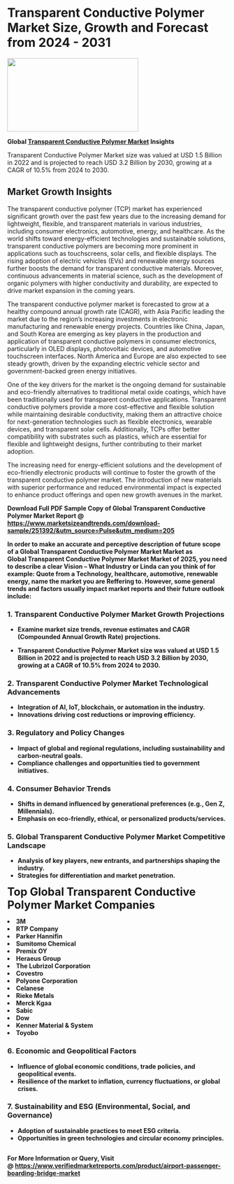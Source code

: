 <H1>Transparent Conductive Polymer Market Size, Growth and Forecast from 2024 - 2031</H1><img class="aligncenter size-medium wp-image-584254" src="https://thirdeyenews.in/wp-content/uploads/2024/09/Global-Market-Research-300x168.jpeg" alt="" width="300" height="168" /><p><strong>Global&nbsp;<a href="https://www.marketsizeandtrends.com/download-sample/251392/&amp;utm_source=Pulse&amp;utm_medium=205">Transparent Conductive Polymer Market</a> Insights</strong></p><p>Transparent Conductive Polymer Market size was valued at USD 1.5 Billion in 2022 and is projected to reach USD 3.2 Billion by 2030, growing at a CAGR of 10.5% from 2024 to 2030.</p><p><h2>Market Growth Insights</h2> <p>The transparent conductive polymer (TCP) market has experienced significant growth over the past few years due to the increasing demand for lightweight, flexible, and transparent materials in various industries, including consumer electronics, automotive, energy, and healthcare. As the world shifts toward energy-efficient technologies and sustainable solutions, transparent conductive polymers are becoming more prominent in applications such as touchscreens, solar cells, and flexible displays. The rising adoption of electric vehicles (EVs) and renewable energy sources further boosts the demand for transparent conductive materials. Moreover, continuous advancements in material science, such as the development of organic polymers with higher conductivity and durability, are expected to drive market expansion in the coming years.</p> <p><strong></strong></p> <p>The transparent conductive polymer market is forecasted to grow at a healthy compound annual growth rate (CAGR), with Asia Pacific leading the market due to the region’s increasing investments in electronic manufacturing and renewable energy projects. Countries like China, Japan, and South Korea are emerging as key players in the production and application of transparent conductive polymers in consumer electronics, particularly in OLED displays, photovoltaic devices, and automotive touchscreen interfaces. North America and Europe are also expected to see steady growth, driven by the expanding electric vehicle sector and government-backed green energy initiatives.</p> <p>One of the key drivers for the market is the ongoing demand for sustainable and eco-friendly alternatives to traditional metal oxide coatings, which have been traditionally used for transparent conductive applications. Transparent conductive polymers provide a more cost-effective and flexible solution while maintaining desirable conductivity, making them an attractive choice for next-generation technologies such as flexible electronics, wearable devices, and transparent solar cells. Additionally, TCPs offer better compatibility with substrates such as plastics, which are essential for flexible and lightweight designs, further contributing to their market adoption.</p> <p>The increasing need for energy-efficient solutions and the development of eco-friendly electronic products will continue to foster the growth of the transparent conductive polymer market. The introduction of new materials with superior performance and reduced environmental impact is expected to enhance product offerings and open new growth avenues in the market.</p> <p><strong></p><p><span class=""><strong>Download Full PDF Sample Copy of Global Transparent Conductive Polymer Market Report</strong> @ <a href="https://www.marketsizeandtrends.com/download-sample/251392/&amp;utm_source=Pulse&amp;utm_medium=205" target="_blank">https://www.marketsizeandtrends.com/download-sample/251392/&amp;utm_source=Pulse&amp;utm_medium=205</a></span></p><p>In order to make an accurate and perceptive description of future scope of a Global&nbsp;Transparent Conductive Polymer Market Market as Global&nbsp;Transparent Conductive Polymer Market Market of 2025, you need to describe a clear Vision &ndash; What Industry or Linda can you think of for example: Quote from a Technology, healthcare, automotive, renewable energy, name the market you are Reffering to. However, some general trends and factors usually impact market reports and their future outlook include:</p><h3>1.&nbsp;<strong>Transparent Conductive Polymer Market Growth Projections</strong></h3><ul><li>Examine market size trends, revenue estimates and CAGR (Compounded Annual Growth Rate) projections.</li><li><p>Transparent Conductive Polymer Market size was valued at USD 1.5 Billion in 2022 and is projected to reach USD 3.2 Billion by 2030, growing at a CAGR of 10.5% from 2024 to 2030.</p></li></ul><h3>2.&nbsp;<strong>Transparent Conductive Polymer Market Technological Advancements</strong></h3><ul><li>Integration of AI, IoT, blockchain, or automation in the industry.</li><li>Innovations driving cost reductions or improving efficiency.</li></ul><h3>3.&nbsp;<strong>Regulatory and Policy Changes</strong></h3><ul><li>Impact of global and regional regulations, including sustainability and carbon-neutral goals.</li><li>Compliance challenges and opportunities tied to government initiatives.</li></ul><h3>4.&nbsp;<strong>Consumer Behavior Trends</strong></h3><ul><li>Shifts in demand influenced by generational preferences (e.g., Gen Z, Millennials).</li><li>Emphasis on eco-friendly, ethical, or personalized products/services.</li></ul><h3>5.&nbsp;<strong>Global Transparent Conductive Polymer Market Competitive Landscape</strong></h3><ul><li>Analysis of key players, new entrants, and partnerships shaping the industry.</li><li>Strategies for differentiation and market penetration.</li></ul><p data-pm-slice="1 1 []"><span style="color: inherit; font-family: inherit; font-size: 25px;">Top Global Transparent Conductive Polymer Market Companies</span></p><div class="" data-test-id=""><p><li>3M</li><li> RTP Company</li><li> Parker Hannifin</li><li> Sumitomo Chemical</li><li> Premix OY</li><li> Heraeus Group</li><li> The Lubrizol Corporation</li><li> Covestro</li><li> Polyone Corporation</li><li> Celanese</li><li> Rieke Metals</li><li> Merck Kgaa</li><li> Sabic</li><li> Dow</li><li> Kenner Material & System</li><li> Toyobo</li></p></div><h3>6.&nbsp;<strong>Economic and Geopolitical Factors</strong></h3><ul><li>Influence of global economic conditions, trade policies, and geopolitical events.</li><li>Resilience of the market to inflation, currency fluctuations, or global crises.</li></ul><h3>7.&nbsp;<strong>Sustainability and ESG (Environmental, Social, and Governance)</strong></h3><ul><li>Adoption of sustainable practices to meet ESG criteria.</li><li>Opportunities in green technologies and circular economy principles.</li></ul><h2><strong style="font-size: 14px;">For More Information or Query, Visit @&nbsp;</strong><a style="background-color: #ffffff; font-size: 14px;" href="https://www.marketsizeandtrends.com/report/transparent-conductive-polymer-market/" target="_blank">https://www.verifiedmarketreports.com/product/airport-passenger-boarding-bridge-market</a></h2>
